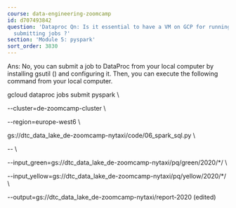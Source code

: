 ```yaml
---
course: data-engineering-zoomcamp
id: d707493842
question: 'Dataproc Qn: Is it essential to have a VM on GCP for running Dataproc and
  submitting jobs ?'
section: 'Module 5: pyspark'
sort_order: 3830
---
```


Ans: No, you can submit a job to DataProc from your local computer by installing gsutil () and configuring it. Then, you can execute the following command from your local computer.

gcloud dataproc jobs submit pyspark \

--cluster=de-zoomcamp-cluster \

--region=europe-west6 \

gs://dtc_data_lake_de-zoomcamp-nytaxi/code/06_spark_sql.py \

-- \

--input_green=gs://dtc_data_lake_de-zoomcamp-nytaxi/pq/green/2020/*/ \

--input_yellow=gs://dtc_data_lake_de-zoomcamp-nytaxi/pq/yellow/2020/*/ \

--output=gs://dtc_data_lake_de-zoomcamp-nytaxi/report-2020 (edited)

